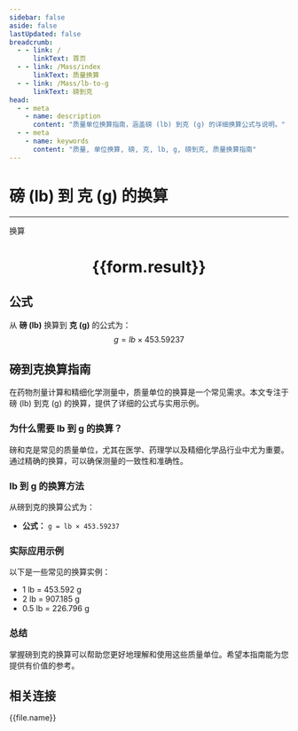 ```yaml
---
sidebar: false
aside: false
lastUpdated: false
breadcrumb:
  - - link: /
      linkText: 首页
  - - link: /Mass/index
      linkText: 质量换算
  - - link: /Mass/lb-to-g
      linkText: 磅到克
head:
  - - meta
    - name: description
      content: "质量单位换算指南，涵盖磅 (lb) 到克 (g) 的详细换算公式与说明。"
  - - meta
    - name: keywords
      content: "质量, 单位换算, 磅, 克, lb, g, 磅到克, 质量换算指南"
---
```

# 磅 (lb) 到 克 (g) 的换算
---
<script setup>
import { onMounted, reactive, inject, ref } from 'vue'
import { NButton, NForm, NFormItem, NInput, NInputNumber, NSelect, NCard, useMessage,NGrid ,NGi } from 'naive-ui'
import { defineClientComponent } from 'vitepress'
import { Mass } from '../../files';

const convert = inject('convert')

const form = reactive({
  number: null,
  result: '',
})

const convertHandler = () => {
  if (form.number !== null && !isNaN(form.number)) {
    const convertedValue = parseFloat(form.number) * 453.59237
    form.result = `${form.number}lb = ${convertedValue.toFixed(3)}g`
  } else {
    form.result = '请输入有效的数值。'
  }
}
</script>

<n-form size="large" :model="form">
  <n-form-item label="磅 (lb)">
    <n-input-number v-model:value="form.number" placeholder="输入磅" style="width: 100%" />
  </n-form-item>
  <n-form-item>
    <n-button type="info" @click="convertHandler" block>换算</n-button>
  </n-form-item>
</n-form>

<n-card  embedded :bordered="false" hoverable>
  <div  style="text-align:center">
    <h1>{{form.result}}</h1>
  </div>
</n-card>

## 公式

从 **磅 (lb)** 换算到 **克 (g)** 的公式为：
$$ g = lb \times 453.59237 $$

## 磅到克换算指南

在药物剂量计算和精细化学测量中，质量单位的换算是一个常见需求。本文专注于磅 (lb) 到克 (g) 的换算，提供了详细的公式与实用示例。

### 为什么需要 lb 到 g 的换算？

磅和克是常见的质量单位，尤其在医学、药理学以及精细化学品行业中尤为重要。通过精确的换算，可以确保测量的一致性和准确性。

### lb 到 g 的换算方法

从磅到克的换算公式为：

- **公式：** `g = lb × 453.59237`

### 实际应用示例

以下是一些常见的换算实例：

- 1 lb = 453.592 g
- 2 lb = 907.185 g
- 0.5 lb = 226.796 g

### 总结

掌握磅到克的换算可以帮助您更好地理解和使用这些质量单位。希望本指南能为您提供有价值的参考。

## 相关连接
<n-grid x-gap="12" :cols="2">
  <n-gi v-for="(file, index) in Mass" :key="index">
    <n-button
      text
      tag="a"
      :href="file.path"
      type="info"
    >
      {{file.name}}
    </n-button>
  </n-gi>
</n-grid>
